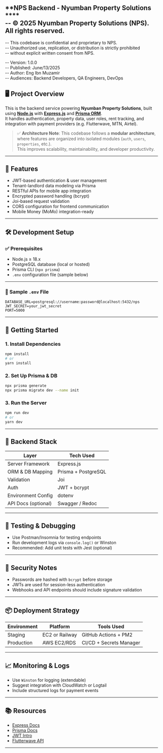 
**NPS Backend - Nyumban Property Solutions ****  
--  © 2025 Nyumban Property Solutions (NPS). All rights reserved.  
--
--  This codebase is confidential and proprietary to NPS.  
--  Unauthorized use, replication, or distribution is strictly prohibited  
--  without explicit written consent from NPS.

--  Version: 1.0.0  
--  Published: June/13/2025  
--  Author: Eng Ibn Muzamir  
--  Audiences: Backend Developers, QA Engineers, DevOps

## 🖥️ Project Overview

This is the backend service powering **Nyumban Property Solutions**, built using [**Node.js**](https://nodejs.org/) with [**Express.js**](https://expressjs.com/) and [**Prisma ORM**](https://www.prisma.io/).  
It handles authentication, property data, user roles, rent tracking, and integration with payment providers (e.g. Flutterwave, MTN, Airtel).

> ✅ **Architecture Note**: This codebase follows a **modular architecture**, where features are organized into isolated modules (`auth`, `users`, `properties`, etc.).  
> This improves scalability, maintainability, and developer productivity.

---

## 📌 Features

- JWT-based authentication & user management
- Tenant-landlord data modeling via Prisma
- RESTful APIs for mobile app integration
- Encrypted password handling (bcrypt)
- Joi-based request validation
- CORS configuration for frontend communication
- Mobile Money (MoMo) integration-ready

---

## 🛠️ Development Setup

### ✅ Prerequisites

- Node.js ≥ 18.x
- PostgreSQL database (local or hosted)
- Prisma CLI (`npx prisma`)
- `.env` configuration file (sample below)

---

### 📁 Sample `.env` File

```env
DATABASE_URL=postgresql://username:password@localhost:5432/nps
JWT_SECRET=your_jwt_secret
PORT=5000
````

---

## 🚀 Getting Started

### 1. Install Dependencies

```bash
npm install
# or
yarn install
```

### 2. Set Up Prisma & DB

```bash
npx prisma generate
npx prisma migrate dev --name init
```

### 3. Run the Server

```bash
npm run dev
# or
yarn dev
```

---

## 🧩 Backend Stack

| Layer               | Tech Used           |
| ------------------- | ------------------- |
| Server Framework    | Express.js          |
| ORM & DB Mapping    | Prisma + PostgreSQL |
| Validation          | Joi                 |
| Auth                | JWT + bcrypt        |
| Environment Config  | dotenv              |
| API Docs (optional) | Swagger / Redoc     |

---

## 🧪 Testing & Debugging

* Use Postman/Insomnia for testing endpoints
* Run development logs via `console.log()` or Winston
* Recommended: Add unit tests with Jest (optional)

---

## 🔐 Security Notes

* Passwords are hashed with `bcrypt` before storage
* JWTs are used for session-less authentication
* Webhooks and API endpoints should include signature validation

---

## 📦 Deployment Strategy

| Environment | Platform       | Tools Used              |
| ----------- | -------------- | ----------------------- |
| Staging     | EC2 or Railway | GitHub Actions + PM2    |
| Production  | AWS EC2/RDS    | CI/CD + Secrets Manager |

---

## 📈 Monitoring & Logs

* Use `Winston` for logging (extendable)
* Suggest integration with CloudWatch or Logtail
* Include structured logs for payment events

---

## 📚 Resources

* [Express Docs](https://expressjs.com/)
* [Prisma Docs](https://www.prisma.io/docs)
* [JWT Intro](https://jwt.io/introduction/)
* [Flutterwave API](https://developer.flutterwave.com/)

---
